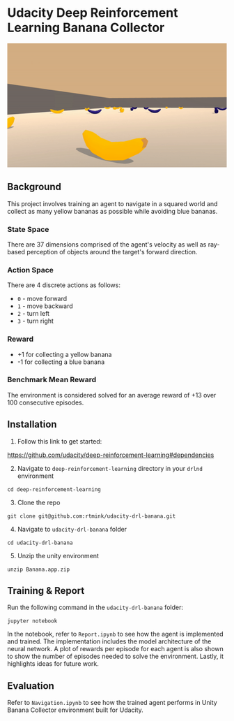 # Udacity Deep Reinforcement Learning Banana Collector

![Agent collecting yellow bananas](banana.gif)

## Background
This project involves training an agent to navigate in a squared world and collect as many yellow bananas as possible while avoiding blue bananas.

### State Space
There are 37 dimensions comprised of the agent's velocity as well as ray-based perception of objects around the target's forward direction.

### Action Space
There are 4 discrete actions as follows:
* ```0``` - move forward
* ```1``` - move backward
* ```2``` - turn left
* ```3``` - turn right

### Reward
* +1 for collecting a yellow banana
* -1 for collecting a blue banana

### Benchmark Mean Reward
The environment is considered solved for an average reward of +13 over 100 consecutive episodes.


## Installation
1. Follow this link to get started:

https://github.com/udacity/deep-reinforcement-learning#dependencies

2. Navigate to `deep-reinforcement-learning` directory in your `drlnd` environment
```
cd deep-reinforcement-learning
```

3. Clone the repo
```
git clone git@github.com:rtmink/udacity-drl-banana.git
```

4. Navigate to `udacity-drl-banana` folder
```
cd udacity-drl-banana
```

5. Unzip the unity environment
```
unzip Banana.app.zip
```

## Training & Report
Run the following command in the `udacity-drl-banana` folder:
```
jupyter notebook
```

In the notebook, refer to `Report.ipynb` to see how the agent is implemented and trained. The implementation includes the model architecture of the neural network. A plot of rewards per episode for each agent is also shown to show the number of episodes needed to solve the environment. Lastly, it highlights ideas for future work.

## Evaluation
Refer to `Navigation.ipynb` to see how the trained agent performs in Unity Banana Collector environment built for Udacity.
